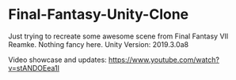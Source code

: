 # Final-Fantasy-Unity-Clone
 Just trying to recreate some awesome scene from Final Fantasy VII Reamke. Nothing fancy here.
 Unity Version: 2019.3.0a8
 
 Video showcase and updates: https://www.youtube.com/watch?v=stANDOEea1I
